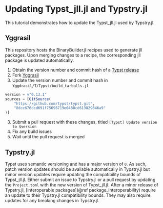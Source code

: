 
# Updating Typst_jll.jl and Typstry.jl

This tutorial demonstrates how to update the Typst_jll.jl used by Typstry.jl.

## Yggrasil

This repository hosts the BinaryBuilder.jl recipes used to generate jll packages.
Upon merging changes to a recipe, the corresponding jll package is updated automatically.

1. Obtain the version number and commit hash of a [Typst release](https://github.com/typst/typst/releases)
1. Fork [Yggrasil](https://github.com/JuliaPackaging/Yggdrasil)
2. Update the version number and commit hash in `Yggdrasil/T/Typst/build_tarballs.jl`

```julia
version = v"0.13.1"
sources = [GitSource(
    "https://github.com/typst/typst.git",
    "8dce676dcd691f75696719e0480cd619829846a9"
)]
```

3. Submit a pull request with these changes, titled `[Typst] Update version to $version`
4. Fix any build issues
5. Wait until the pull request is merged

## Typstry.jl

Typst uses semantic versioning and has a major version of `0`.
As such, patch version updates should be available automatically in Typstry.jl
but minor version updates require updating the compatibility bounds of Typst_jll.jl.
Either submit an issue to Typstry.jl or a pull request by
updating the `Project.toml` with the new version of Typst_jll.jl.
After a minor release of Typstry.jl,
[interoperable packages](@ref package_interoperability)
require an update to their Typstry.jl compatibility bounds.
They may also require updates for any breaking changes in Typstry.jl.

